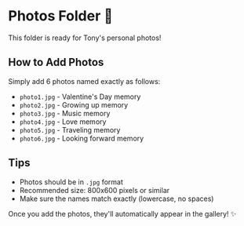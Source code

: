 # Photos Folder 📸

This folder is ready for Tony's personal photos!

## How to Add Photos

Simply add 6 photos named exactly as follows:

- `photo1.jpg` - Valentine's Day memory
- `photo2.jpg` - Growing up memory  
- `photo3.jpg` - Music memory
- `photo4.jpg` - Love memory
- `photo5.jpg` - Traveling memory
- `photo6.jpg` - Looking forward memory

## Tips
- Photos should be in `.jpg` format
- Recommended size: 800x600 pixels or similar
- Make sure the names match exactly (lowercase, no spaces)

Once you add the photos, they'll automatically appear in the gallery! ✨
